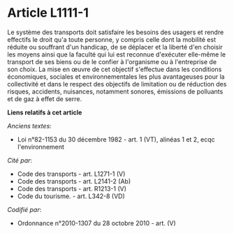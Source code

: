 # Article L1111-1

Le système des transports doit satisfaire les besoins des usagers et rendre effectifs le droit qu'a toute personne, y compris
celle dont la mobilité est réduite ou souffrant d'un handicap, de se déplacer et la liberté d'en choisir les moyens ainsi que
la faculté qui lui est reconnue d'exécuter elle-même le transport de ses biens ou de le confier à l'organisme ou à
l'entreprise de son choix. La mise en œuvre de cet objectif s'effectue dans les conditions économiques, sociales et
environnementales les plus avantageuses pour la collectivité et dans le respect des objectifs de limitation ou de réduction
des risques, accidents, nuisances, notamment sonores, émissions de polluants et de gaz à effet de serre.

**Liens relatifs à cet article**

_Anciens textes_:

  - Loi n°82-1153 du 30 décembre 1982 - art. 1 (VT), alinéas 1 et 2, ecqc l'environnement

_Cité par_:

  - Code des transports - art. L1271-1 (V)
  - Code des transports - art. L2141-2 (Ab)
  - Code des transports - art. R1213-1 (V)
  - Code du tourisme. - art. L342-8 (VD)

_Codifié par_:

  - Ordonnance n°2010-1307 du 28 octobre 2010 - art. (V)
